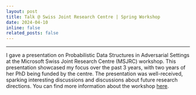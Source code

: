 ```yaml
---
layout: post
title: Talk @ Swiss Joint Research Centre | Spring Workshop
date: 2024-04-10
inline: false
related_posts: false
---
```


***

I gave a presentation on Probabilistic Data Structures in Adversarial Settings at the Microsoft Swiss Joint Research Centre (MSJRC) workshop. This presentation showcased my focus over the past 3 years, with two years of her PhD being funded by the centre. The presentation was well-received, sparking interesting discussions and discussions about future research directions. 
You can find more information about the workshop [here](https://www.microsoft.com/en-us/research/event/swiss-joint-research-centre-spring-workshop/call_made).
